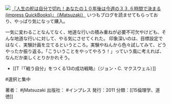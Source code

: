 
[![](https://images-fe.ssl-images-amazon.com/images/I/51C2zLXcqKL._SL160_.jpg)](http://www.amazon.co.jp/exec/obidos/ASIN/B00EE5N1EO/choiyaki81-22/ref=nosim)
[『人生の舵は自分で切れ！あなたの１０年後は今週の３３.６時間で決まる (impress QuickBooks)』（jMatsuzaki）](http://www.amazon.co.jp/exec/obidos/ASIN/B00EE5N1EO/choiyaki81-22/ref=nosim)
いつもブログを読ませてもらっており、やっぱり気になって購入。

一気に変わることなんてなく、地道な行いの積み重ねが必要不可欠やけども、そんな地道な行いに対して、やる気にさせてくれた。
印象深いのは、目標設定ではなく、実験計画を立てるというところ。実験やねんから色々試してみて、どうやったか振り返る。「こういうことをやってやろう！」っていう風に考えれば、なんだか楽しくとりかかれそう。

- [[T『「戦う自分」をつくる13の成功戦略』（ジョン・C. マクスウェル）]]

#選択と集中 

著者： #jMatsuzaki 
出版社： #インプレス 
発行：2011
分類：[[15倫理学、道徳]]